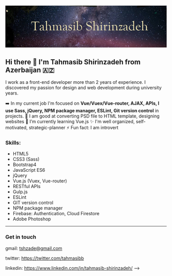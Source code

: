 ![image](./github-image.jpg)
## Hi there 👋 I'm Tahmasib Shirinzadeh from Azerbaijan :azerbaijan:

I work as a front-end developer more than 2 years of experience. I discovered my passion for design and web development during university years.

➡️ In my current job I'm focused on **Vue/Vuex/Vue-router, AJAX, APIs, I use Sass, jQuery, NPM package manager, ESLint, Git version control** in projects. 
🔗 I am good at converting PSD file to HTML template, designing websites 
🌱 I’m currently learning Vue.js
✨ I'm well organized, self-motivated, strategic-planner
⚡ Fun fact: I am introvert

### Skills:

- HTML5
- CSS3 (Sass)
- Bootstrap4
- JavaScript ES6
- jQuery
- Vue.js (Vuex, Vue-router)
- RESTful APIs
- Gulp.js
- ESLint
- GIT version control
- NPM package manager
- Firebase: Authentication, Cloud Firestore
- Adobe Photoshop

---

### Get in touch

gmail: tshzade@gmail.com

twitter: https://twitter.com/tahmasibb

linkedin: https://www.linkedin.com/in/tahmasib-shirinzadeh/
-->

<!--
**shirinzadeh/shirinzadeh** is a ✨ _special_ ✨ repository because its `README.md` (this file) appears on your GitHub profile.


